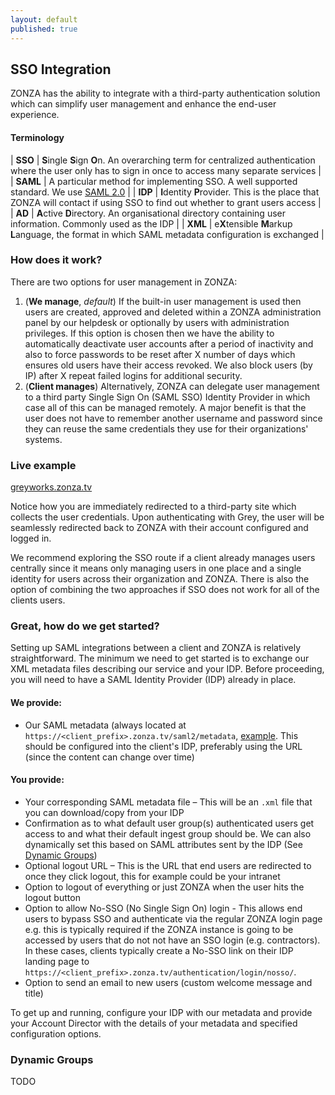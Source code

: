 ```yaml
---
layout: default
published: true
---
```


## <i class="fa fa-users"></i> SSO Integration

ZONZA has the ability to integrate with a third-party authentication solution
which can simplify user management and enhance the end-user experience.

#### Terminology

| **SSO**   | **S**ingle **S**ign **O**n. An overarching term for centralized authentication where the user only has to sign in once to access many separate services |
| **SAML**  | A particular method for implementing SSO. A well supported standard. We use [SAML 2.0](http://en.wikipedia.org/wiki/SAML_2.0) |
| **IDP**   | **I**dentity **P**rovider. This is the place that ZONZA will contact if using SSO to find out whether to grant users access |
| **AD**    | **A**ctive **D**irectory. An organisational directory containing user information. Commonly used as the IDP |
| **XML**   | e**X**tensible **M**arkup **L**anguage, the format in which SAML metadata configuration is exchanged |

### How does it work?
There are two options for user management in ZONZA:

1. (**We manage**, *default*) If the built-in user management is used then
   users are created, approved and deleted within a ZONZA administration panel
   by our helpdesk or optionally by users with administration privileges. If
   this option is chosen then we have the ability to automatically deactivate
   user accounts after a period of inactivity and also to force passwords to be
   reset after X number of days which ensures old users have their access
   revoked. We also block users (by IP) after X repeat failed logins for
   additional security.
2. (**Client manages**) Alternatively, ZONZA can delegate user management to a
   third party Single Sign On (SAML SSO) Identity Provider in which case all of
   this can be managed remotely. A major benefit is that the user does not have
   to remember another username and password since they can reuse the same
   credentials they use for their organizations' systems.

<div class="pull-right">
<h3>Live example</h3>
<p><a href="http://greyworks.zonza.tv">greyworks.zonza.tv <i class="fa fa-external-link"></i></a></p>
<p>Notice how you are immediately redirected to a third-party site which
collects the user credentials. Upon authenticating with Grey, the user will be
seamlessly redirected back to ZONZA with their account configured and logged
in.</p>
</div>

We recommend exploring the SSO route if a client already manages users
centrally since it means only managing users in one place and a single identity
for users across their organization and ZONZA. There is also the option of
    combining the two approaches if SSO does not work for all of the clients
    users.

### Great, how do we get started?
Setting up SAML integrations between a client and ZONZA is relatively
straightforward. The minimum we need to get started is to exchange our XML
metadata files describing our service and your IDP. Before proceeding, you will
need to have a SAML Identity Provider (IDP) already in place.

#### We provide:
* Our SAML metadata (always located at
  `https://<client_prefix>.zonza.tv/saml2/metadata`,
  [example](https://zonza.tv/saml2/metadata). This should be configured into
  the client's IDP, preferably using   the URL (since the content can change
  over time)

#### You provide:
* Your corresponding SAML metadata file – This will be an `.xml` file that you
  can download/copy from your IDP
* Confirmation as to what default user group(s) authenticated users get access
  to and what their default ingest group should be. We can also dynamically set
  this based on SAML attributes sent by the IDP (See [Dynamic
  Groups](#dynamic-groups))
* Optional logout URL – This is the URL that end users are redirected to once
  they click logout, this for example could be your intranet
* Option to logout of everything or just ZONZA when the user hits the logout
  button
* Option to allow No-SSO (No Single Sign On) login - This allows end users to
  bypass SSO and authenticate via the regular ZONZA login page e.g. this is
  typically required if the ZONZA instance is going to be accessed by users
  that do not not have an SSO login (e.g. contractors). In these cases,
  clients typically create a No-SSO link on their IDP landing page to
  `https://<client_prefix>.zonza.tv/authentication/login/nosso/`.
* Option to send an email to new users (custom welcome message and title)

To get up and running, configure your IDP with our metadata and provide your
Account Director with the details of your metadata and specified configuration
options.

### Dynamic Groups

TODO
